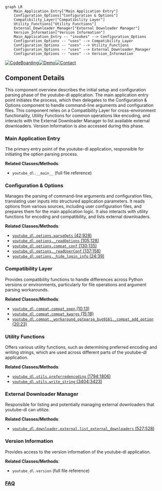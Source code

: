 ```mermaid
graph LR
    Main_Application_Entry["Main Application Entry"]
    Configuration_Options["Configuration & Options"]
    Compatibility_Layer["Compatibility Layer"]
    Utility_Functions["Utility Functions"]
    External_Downloader_Manager["External Downloader Manager"]
    Version_Information["Version Information"]
    Main_Application_Entry -- "invokes" --> Configuration_Options
    Configuration_Options -- "uses" --> Compatibility_Layer
    Configuration_Options -- "uses" --> Utility_Functions
    Configuration_Options -- "uses" --> External_Downloader_Manager
    Configuration_Options -- "uses" --> Version_Information
```
[![CodeBoarding](https://img.shields.io/badge/Generated%20by-CodeBoarding-9cf?style=flat-square)](https://github.com/CodeBoarding/CodeBoarding)[![Demo](https://img.shields.io/badge/Try%20our-Demo-blue?style=flat-square)](https://www.codeboarding.org/demo)[![Contact](https://img.shields.io/badge/Contact%20us%20-%20contact@codeboarding.org-lightgrey?style=flat-square)](mailto:contact@codeboarding.org)

## Component Details

This component overview describes the initial setup and configuration parsing phase of the youtube-dl application. The main application entry point initiates the process, which then delegates to the Configuration & Options component to handle command-line arguments and configuration files. This component relies on a Compatibility Layer for cross-environment functionality, Utility Functions for common operations like encoding, and interacts with the External Downloader Manager to list available external downloaders. Version Information is also accessed during this phase.

### Main Application Entry
The primary entry point of the youtube-dl application, responsible for initiating the option parsing process.


**Related Classes/Methods**:

- `youtube_dl.__main__` (full file reference)


### Configuration & Options
Manages the parsing of command-line arguments and configuration files, translating user inputs into structured application parameters. It reads options from various sources, including user configuration files, and prepares them for the main application logic. It also interacts with utility functions for encoding and compatibility, and lists external downloaders.


**Related Classes/Methods**:

- <a href="https://github.com/ytdl-org/youtube-dl/blob/master/youtube_dl/options.py#L42-L928" target="_blank" rel="noopener noreferrer">`youtube_dl.options.parseOpts` (42:928)</a>
- <a href="https://github.com/ytdl-org/youtube-dl/blob/master/youtube_dl/options.py#L105-L128" target="_blank" rel="noopener noreferrer">`youtube_dl.options._readOptions` (105:128)</a>
- <a href="https://github.com/ytdl-org/youtube-dl/blob/master/youtube_dl/options.py#L130-L135" target="_blank" rel="noopener noreferrer">`youtube_dl.options.compat_conf` (130:135)</a>
- <a href="https://github.com/ytdl-org/youtube-dl/blob/master/youtube_dl/options.py#L137-L158" target="_blank" rel="noopener noreferrer">`youtube_dl.options._readUserConf` (137:158)</a>
- <a href="https://github.com/ytdl-org/youtube-dl/blob/master/youtube_dl/options.py#L24-L39" target="_blank" rel="noopener noreferrer">`youtube_dl.options._hide_login_info` (24:39)</a>


### Compatibility Layer
Provides compatibility functions to handle differences across Python versions or environments, particularly for file operations and argument parsing workarounds.


**Related Classes/Methods**:

- <a href="https://github.com/ytdl-org/youtube-dl/blob/master/youtube_dl/compat.py#L10-L13" target="_blank" rel="noopener noreferrer">`youtube_dl.compat.compat_open` (10:13)</a>
- <a href="https://github.com/ytdl-org/youtube-dl/blob/master/youtube_dl/compat.py#L15-L18" target="_blank" rel="noopener noreferrer">`youtube_dl.compat.compat_kwargs` (15:18)</a>
- <a href="https://github.com/ytdl-org/youtube-dl/blob/master/youtube_dl/compat.py#L20-L23" target="_blank" rel="noopener noreferrer">`youtube_dl.compat._workaround_optparse_bug9161._compat_add_option` (20:23)</a>


### Utility Functions
Offers various utility functions, such as determining preferred encoding and writing strings, which are used across different parts of the youtube-dl application.


**Related Classes/Methods**:

- <a href="https://github.com/ytdl-org/youtube-dl/blob/master/youtube_dl/utils.py#L1794-L1806" target="_blank" rel="noopener noreferrer">`youtube_dl.utils.preferredencoding` (1794:1806)</a>
- <a href="https://github.com/ytdl-org/youtube-dl/blob/master/youtube_dl/utils.py#L3404-L3423" target="_blank" rel="noopener noreferrer">`youtube_dl.utils.write_string` (3404:3423)</a>


### External Downloader Manager
Responsible for listing and potentially managing external downloaders that youtube-dl can utilize.


**Related Classes/Methods**:

- <a href="https://github.com/ytdl-org/youtube-dl/blob/master/youtube_dl/downloader/external.py#L527-L528" target="_blank" rel="noopener noreferrer">`youtube_dl.downloader.external.list_external_downloaders` (527:528)</a>


### Version Information
Provides access to the version information of the youtube-dl application.


**Related Classes/Methods**:

- `youtube_dl.version` (full file reference)




### [FAQ](https://github.com/CodeBoarding/GeneratedOnBoardings/tree/main?tab=readme-ov-file#faq)